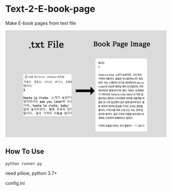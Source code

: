 # Text-2-E-book-page
Make E-book pages from text file

![overview](./Images/description.png)

## How To Use
```
python runner.py
```

need pillow, python 3.7+

config.ini